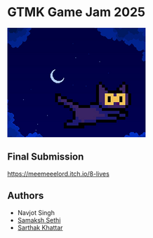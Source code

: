 # GTMK Game Jam 2025
![submission_thumbnail](thumbnail.png)

## Final Submission
https://meemeeelord.itch.io/8-lives

## Authors
- Navjot Singh
- [Samaksh Sethi](https://github.com/samakshsethi)
- [Sarthak Khattar](https://github.com/m0mosenpai)
